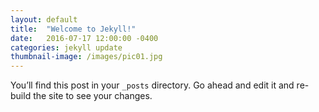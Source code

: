 ```yaml
---
layout: default
title:  "Welcome to Jekyll!"
date:   2016-07-17 12:00:00 -0400
categories: jekyll update
thumbnail-image: /images/pic01.jpg
---
```

You’ll find this post in your `_posts` directory. Go ahead and edit it and re-build the site to see your changes.
